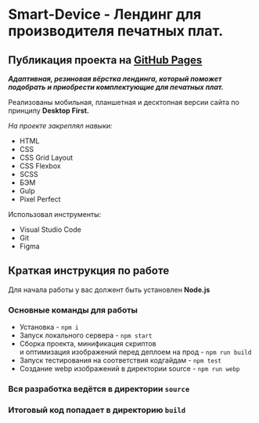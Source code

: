 # Smart-Device - Лендинг для производителя печатных плат. 
 
## Публикация проекта на [GitHub Pages](https://evgeniy-br.github.io/Smart-Device/)

***Адаптивная, резиновая вёрстка лендинга, который поможет подобрать и приобрести комплектующие для печатных плат.***

Реализованы мобильная, планшетная и десктопная версии сайта по принципу **Desktop First.**

*На проекте закреплял навыки:*

* HTML
* CSS
* CSS Grid Layout
* CSS Flexbox
* SCSS
* БЭМ
* Gulp
* Pixel Perfect

Использовал инструменты:

* Visual Studio Code
* Git
* Figma

## Краткая инструкция по работе
Для начала работы у вас должент быть установлен **Node.js**

### Основные команды для работы
- Установка - `npm i`
- Запуск локального сервера - `npm start`
- Сборка проекта, минификация скриптов <br>
и оптимизация изображений перед деплоем на прод - `npm run build`
- Запуск тестирования на соответствия кодгайдам - `npm test`
- Создание webp изображений в директории source - `npm run webp`

### Вся разработка ведётся в директории `source`
### Итоговый код попадает в директорию `build`
